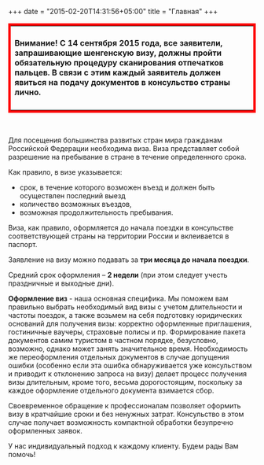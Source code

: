 +++
date = "2015-02-20T14:31:56+05:00"
title = "Главная"
+++


<table style="width: 100%; border: 5px solid red;"  cellspacing="0" cellpadding="0">
    <tbody>
        <tr>
          <td>
            <h4>
            Внимание! С 14 сентября 2015 года, все заявители, запрашивающие шенгенскую визу, должны пройти обязательную процедуру сканирования отпечатков пальцев. В связи с этим каждый заявитель должен явиться на подачу документов в консульство страны лично.
            </h4>
          </td>
        </tr>
      </tbody>
</table>
<br>

Для посещения большинства развитых стран мира гражданам Российской Федерации необходима виза.
Виза представляет собой разрешение на пребывание в стране в течение определенного срока.

Как правило, в визе указывается:

* срок, в течение которого возможен въезд и должен быть осуществлен последний выезд
* количество возможных въездов,
* возможная продолжительность пребывания.

Виза, как правило, оформляется до начала поездки в консульстве соответствующей страны на территории России и вклеивается в паспорт.

Заявление на визу можно  подавать за **три месяца до начала поездки**.

Cредний срок оформления – **2 недели** (при этом следует учесть праздничные и выходные дни).

**Оформление виз**  - наша основная специфика. Мы поможем вам правильно выбрать необходимый вид визы с учетом длительности и частоты поездок, а также возьмем на себя подготовку юридических оснований для получения визы: корректно оформленные приглашения, гостиничные ваучеры, страховые полисы и пр. Формирование пакета документов самим туристом в частном порядке, безусловно, возможно, однако может занять значительное время. Необходимость же переоформления отдельных документов в случае допущения ошибки (особенно если эта ошибка обнаруживается уже консульством и приводит к отклонению запроса на визу) делает процесс получения визы длительным, кроме того, весьма дорогостоящим, поскольку за каждое оформление отдельного документа взимается сбор.

Своевременное обращение к профессионалам позволяет оформить визу в кратчайшие сроки и без ненужных затрат. Консульство в этом случае получает возможность компактной обработки безупречно оформленных заявок.

У нас индивидуальный подход к каждому клиенту. Будем рады Вам помочь!
